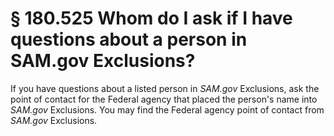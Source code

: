 # § 180.525   Whom do I ask if I have questions about a person in SAM.gov Exclusions?

If you have questions about a listed person in *SAM.gov* Exclusions, ask the point of contact for the Federal agency that placed the person's name into *SAM.gov* Exclusions. You may find the Federal agency point of contact from *SAM.gov* Exclusions.







